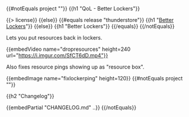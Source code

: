 {{#notEquals project ""}}
{{h1 "QoL - Better Lockers"}}

{{> license}}
{{else}}
{{#equals release "thunderstore"}}
{{h1 "[Better Lockers](https://gtfo.thunderstore.io/package/notpeelz/QoL_BetterLockers)"}}
{{else}}
{{h1 "Better Lockers"}}
{{/equals}}
{{/notEquals}}

Lets you put resources back in lockers.

{{embedVideo name="dropresources" height=240 url="https://i.imgur.com/SfCT6dD.mp4"}}

Also fixes resource pings showing up as "resource box".

{{embedImage name="fixlockerping" height=120}}
{{#notEquals project ""}}

{{h2 "Changelog"}}

{{embedPartial "CHANGELOG.md" ..}}
{{/notEquals}}
